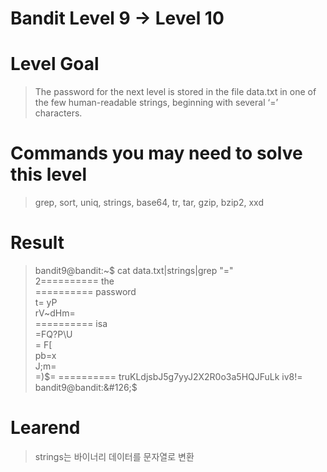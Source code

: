 Bandit Level 9 → Level 10
===
# Level Goal
>The password for the next level is stored in the file data.txt in one of the few human-readable strings, beginning with several ‘=’ characters.

# Commands you may need to solve this level
>grep, sort, uniq, strings, base64, tr, tar, gzip, bzip2, xxd

# Result
>bandit9@bandit:&#126;$ cat data.txt|strings|grep "="  
2========== the  
========== password  
t=     yP  
rV&#126;dHm=  
========== isa  
=FQ?P\U  
=       F[  
pb=x  
J;m=  
=)$=  
========== truKLdjsbJ5g7yyJ2X2R0o3a5HQJFuLk  
iv8!=  
>bandit9@bandit:&#126;$  

# Learend
>strings는 바이너리 데이터를 문자열로 변환